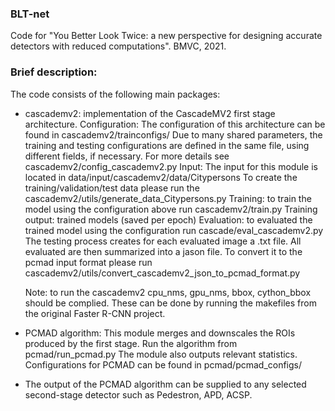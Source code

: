 ### BLT-net

Code for "You Better Look Twice: a new perspective for designing accurate detectors with reduced computations". BMVC, 2021.

### Brief description:
The code consists of the following main packages:
 - cascademv2: implementation of the CascadeMV2 first stage architecture.
           Configuration: The configuration of this architecture can be found in cascademv2/trainconfigs/
                          Due to many shared parameters, the training and testing configurations are defined in the same file, using different fields, if necessary. For more details see cascademv2/config_cascademv2.py
           Input: The input for this module is located in data/input/cascademv2/data/Citypersons
                  To create the training/validation/test data please run the cascademv2/utils/generate_data_Citypersons.py
           Training: to train the model using the configuration above run cascademv2/train.py
                Training output: trained models (saved per epoch)
           Evaluation: to evaluated the trained model using the configuration run cascade/eval_cascademv2.py
                    The testing process creates for each evaluated image a .txt file.
                    All evaluated are then summarized into a jason file.
                    To convert it to the pcmad input format please run cascademv2/utils/convert_cascademv2_json_to_pcmad_format.py  

    Note: to run the cascademv2 cpu_nms, gpu_nms, bbox, cython_bbox should be complied.
           These can be done by running the makefiles from the original Faster R-CNN project.
 
 - PCMAD algorithm:
        This module merges and downscales the ROIs produced by the first stage.
        Run the algorithm from pcmad/run_pcmad.py
        The module also outputs relevant statistics.
        Configurations for PCMAD can be found in pcmad/pcmad_configs/                   
  
 - The output of the PCMAD algorithm can be supplied to any selected second-stage detector such as Pedestron, APD, ACSP.              
            





